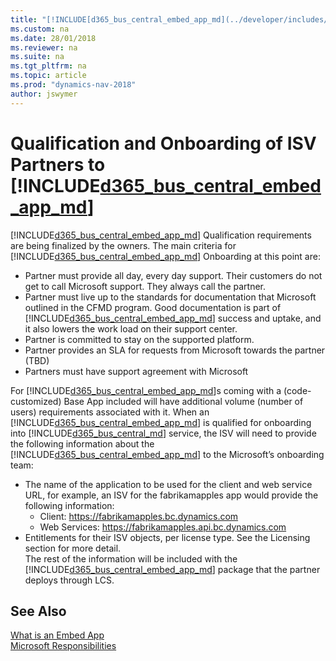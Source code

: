 ```yaml
---
title: "[!INCLUDE[d365_bus_central_embed_app_md](../developer/includes/d365_bus_central_embed_app_md.md)] Qualification and Onboarding of ISV partners"
ms.custom: na
ms.date: 28/01/2018
ms.reviewer: na
ms.suite: na
ms.tgt_pltfrm: na
ms.topic: article
ms.prod: "dynamics-nav-2018"
author: jswymer
---
```

# Qualification and Onboarding of ISV Partners to [!INCLUDE[d365_bus_central_embed_app_md](../developer/includes/d365_bus_central_embed_app_md.md)]
 
[!INCLUDE[d365_bus_central_embed_app_md](../developer/includes/d365_bus_central_embed_app_md.md)] Qualification requirements are being finalized by the owners. The main criteria for [!INCLUDE[d365_bus_central_embed_app_md](../developer/includes/d365_bus_central_embed_app_md.md)] Onboarding at this point are: 
-   Partner must provide all day, every day support. Their customers do not get to call Microsoft support. They always call the partner. 
-   Partner must live up to the standards for documentation that Microsoft outlined in the CFMD program. Good documentation is part of [!INCLUDE[d365_bus_central_embed_app_md](../developer/includes/d365_bus_central_embed_app_md.md)] success and uptake, and it also lowers the work load on their support center. 
-   Partner is committed to stay on the supported platform. 
-   Partner provides an SLA for requests from Microsoft towards the partner (TBD)   
-   Partners must have support agreement with Microsoft

For [!INCLUDE[d365_bus_central_embed_app_md](../developer/includes/d365_bus_central_embed_app_md.md)]s coming with a (code-customized) Base App included will have additional volume (number of users) requirements associated with it. 
When an [!INCLUDE[d365_bus_central_embed_app_md](../developer/includes/d365_bus_central_embed_app_md.md)] is qualified for onboarding into [!INCLUDE[d365_bus_central_md](../developer/includes/d365_bus_central_md.md)] service, the ISV will need to provide the following information about the [!INCLUDE[d365_bus_central_embed_app_md](../developer/includes/d365_bus_central_embed_app_md.md)] to the Microsoft’s onboarding team: 
-   The name of the application to be used for the client and web service URL, for example, an ISV for the fabrikamapples app would provide the following information: 
    -   Client:  https://fabrikamapples.bc.dynamics.com 
    -   Web Services:  https://fabrikamapples.api.bc.dynamics.com  
-   Entitlements for their ISV objects, per license type. See the Licensing section for more detail.  
The rest of the information will be included with the [!INCLUDE[d365_bus_central_embed_app_md](../developer/includes/d365_bus_central_embed_app_md.md)] package that the partner deploys through LCS.

 
## See Also  
[What is an Embed App](embed-app-overview.md)  
[Microsoft Responsibilities](embed-app-microsoft-responsibilities.md)  

